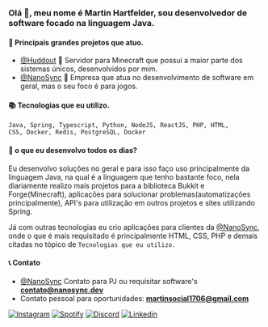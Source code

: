 ### Olá 👋, meu nome é Martin Hartfelder, sou desenvolvedor de software focado na linguagem Java.

#### 💎 Principais grandes projetos que atuo.
- <a href="https://github.com/HuddoutingTeam">@Huddout</a> 🔧 Servidor para Minecraft que possui a maior parte dos sistemas únicos, desenvolvidos por mim.
- <a href="https://github.com/NanoSyncServices">@NanoSync</a> 🔧 Empresa que atua no desenvolvimento de software em geral, mas o seu foco é para jogos.

#### 📚 Tecnologias que eu utilizo.
<code>Java, Spring, Typescript, Python, NodeJS, ReactJS, PHP, HTML, CSS, Docker, Redis, PostgreSQL, Docker</code>

#### 🤔 o que eu desenvolvo todos os dias?
<p>Eu desenvolvo soluções no geral e para isso faço uso principalmente da linguagem Java, na qual é a linguagem que tenho bastante foco, nela diariamente realizo mais projetos para a biblioteca Bukkit e Forge(Minecraft), aplicações para solucionar problemas(automatizações principalmente), API's para utilização em outros projetos e sites utilizando Spring.</p>
<p>Já com outras tecnologias eu crio aplicações para clientes da <a href="https://github.com/NanoSyncServices">@NanoSync</a>, onde o que é mais requisitado é principalmente HTML, CSS, PHP e demais citadas no tópico de <code>Tecnologias que eu utilizo.</code></p>

#### 📞 Contato
- <a href="https://github.com/NanoSyncServices">@NanoSync</a> Contato para PJ ou requisitar software's <strong>contato@nanosync.dev</strong>
- Contato pessoal para oportunidades: <strong>martinsocial1706@gmail.com</strong>

<a href="https://www.instagram.com/martiinfer22/" target=”_blank” rel="Instagram">![Instagram](https://img.shields.io/badge/martiinfer22-%23E4405F.svg?style=for-the-badge&logo=Instagram&logoColor=white)</a> <a href="https://open.spotify.com/user/kkfig8dlwchpesdycbx6cqt2i" target=”_blank” rel="some text">![Spotify](https://img.shields.io/badge/Spotify-1ED760?style=for-the-badge&logo=spotify&logoColor=white)</a> <a href="https://discord.gg/cjSdpqZpR9" target=”_blank” rel="some text">![Discord](https://img.shields.io/badge/NanoSync-%237289DA.svg?style=for-the-badge&logo=discord&logoColor=white)</a> <a href="https://www.linkedin.com/in/themartinfer22/" target=”_blank” rel="some text">![Linkedin](https://img.shields.io/badge/LinkedIn-0077B5?style=for-the-badge&logo=linkedin&logoColor=white)</a>
